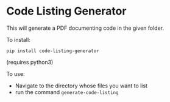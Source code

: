 # Code Listing Generator

This will generate a PDF documenting code in the given folder.

To install:

`pip install code-listing-generator`

(requires python3)

To use:

* Navigate to the directory whose files you want to list
* run the command `generate-code-listing`
